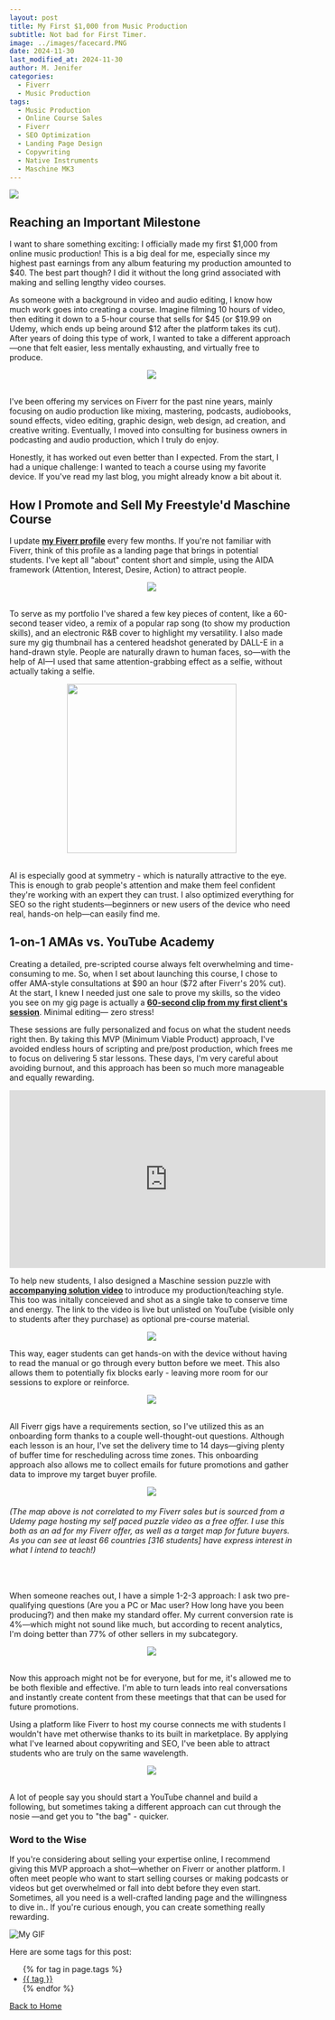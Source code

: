 ```yaml
---
layout: post
title: My First $1,000 from Music Production
subtitle: Not bad for First Timer. 
image: ../images/facecard.PNG
date: 2024-11-30
last_modified_at: 2024-11-30
author: M. Jenifer
categories:
  - Fiverr
  - Music Production
tags:
  - Music Production
  - Online Course Sales
  - Fiverr
  - SEO Optimization
  - Landing Page Design
  - Copywriting
  - Native Instruments
  - Maschine MK3
---
```


<link rel="stylesheet" type="text/css" href="./_css/styles.css">

<img src="https://i.ibb.co/YDQVhn9/First-1000-Production-Lessons.png" style="display: block; margin: auto;">


<h2>Reaching an Important Milestone</h2>

<p>I want to share something exciting: I officially made my first $1,000 from online music production! This is a big deal for me, especially since my highest past earnings from any album featuring my production amounted to $40. The best part though? I did it without the long grind associated with making and selling lengthy video courses.</p>

<p> As someone with a background in video and audio editing, I know how much work goes into creating a course. Imagine filming 10 hours of video, then editing it down to a 5-hour course that sells for $45 (or $19.99 on Udemy, which ends up being around $12 after the platform takes its cut). After years of doing this type of work, I wanted to take a different approach—one that felt easier, less mentally exhausting, and virtually free to produce.</p>

<div style="text-align: center;">
<img src="https://i.ibb.co/qRhWGcZ/mk3fiverr.png" >
</div>
<br>

<p> I've been offering my services on Fiverr for the past nine years, mainly focusing on audio production like mixing, mastering, podcasts, audiobooks, sound effects, video editing, graphic design, web design, ad creation, and creative writing. Eventually, I moved into consulting for business owners in podcasting and audio production, which I truly do enjoy.</p>

<p> Honestly, it has worked out even better than I expected. From the start, I had a unique challenge: I wanted to teach a course using my favorite device. If you've read my last blog, you might already know a bit about it.</p>

<h2>How I Promote and Sell My Freestyle'd Maschine Course</h2>

<p>I update <a href="https://www.fiverr.com/buddha_meansbiz" target="_blank"><b>my Fiverr profile</b></a> every few months. If you're not familiar with Fiverr, think of this profile as a landing page that brings in potential students. I've kept all "about" content short and simple, using the AIDA framework (Attention, Interest, Desire, Action) to attract people.</p>

<div style="text-align: center;">
<img src="https://i.ibb.co/gZNF1qG/gig-bio3.png" >
</div>
<br>
<p> To serve as my portfolio I've shared a few key pieces of content, like a 60-second teaser video, a remix of a popular rap song (to show my production skills), and an electronic R&B cover to highlight my versatility. I also made sure my gig thumbnail has a centered headshot generated by DALL-E in a hand-drawn style. People are naturally drawn to human faces, so—with the help of AI—I used that same attention-grabbing effect as a selfie, without actually taking a selfie.</p>

<div style="text-align: center;">
<img src="https://fiverr-res.cloudinary.com/t_main1,q_auto,f_auto,q_auto,f_auto/gigs/177970014/original/38a455c42868c1277c8b216bb89f01b15fdd6e55.png" height=300 >
</div>
<br>
<p> AI is especially good at symmetry - which is naturally attractive to the eye. This is enough to grab people's attention and make them feel confident they're working with an expert they can trust. I also optimized everything for SEO so the right students—beginners or new users of the device who need real, hands-on help—can easily find me.</p>

<h2>1-on-1 AMAs vs. YouTube Academy </h2>

<p> Creating a detailed, pre-scripted course always felt overwhelming and time-consuming to me. So, when I set about launching this course, I chose to offer AMA-style consultations at $90 an hour ($72 after Fiverr's 20% cut). At the start, I knew I needed just one sale to prove my skills, so the video you see on my gig page is actually a <a href="https://fiverr-res.cloudinary.com/video/upload/t_fiverr_hd/vpamnkcn4wgduskzasyt" target="_blank"><b>60-second clip from my first client's session</b></a>. Minimal editing— zero stress!</p>

<p> These sessions are fully personalized and focus on what the student needs right then. By taking this MVP (Minimum Viable Product) approach, I've avoided endless hours of scripting and pre/post production, which frees me to focus on delivering 5 star lessons. These days, I'm very careful about avoiding burnout, and this approach has been so much more manageable and equally rewarding. </p> 

<!-- <div style="text-align: center;">
<img src="https://i.ibb.co/SXw7sCT/COURSE-GRAPHICS.png" >
</div> -->

<iframe width="560" height="315" src="https://www.youtube.com/embed/_1sxMt9sFWA?si=V7HVZxfv-EdrPJVX" frameborder="0" allow="accelerometer; autoplay; clipboard-write; encrypted-media; gyroscope; picture-in-picture" allowfullscreen></iframe>

<br>
<p>To help new students, I also designed a Maschine session puzzle with <a href="https://www.youtube.com/watch?v=_1sxMt9sFWA" target="_blank"><b>accompanying solution video</b></a> to introduce my production/teaching style. This too was initally conceieved and shot as a single take to conserve time and energy. The link to the video is live but unlisted on YouTube  (visible only to students after they purchase) as optional pre-course material.</p>
<div style="text-align: center;">
<img src="https://i.ibb.co/BK31YRs/Screenshot-20241130-155422.png" >
</div>

<p> This way, eager students can get hands-on with the device without having to read the manual or go through every button before we meet. This also allows them to potentially fix blocks early - leaving more room for our sessions to explore or reinforce. </p>

<div style="text-align: center;">
<img src="https://i.ibb.co/pRgCRkQ/multiple-choice2.png" >
</div>
<br>

<p>All Fiverr gigs have a requirements section, so I've utilized this as an onboarding form thanks to a couple well-thought-out questions. Although each lesson is an hour, I've set the delivery time to 14 days—giving plenty of buffer time for rescheduling across time zones. This onboarding approach also allows me to collect emails for future promotions and gather data to improve my target buyer profile. </p>

<div style="text-align: center;">
<img src="https://i.ibb.co/hVZ117X/udemy-map.png" >
</div>
<h6><em>(The map above is not correlated to my Fiverr sales but is sourced from a Udemy page hosting my self paced puzzle video as a free offer. I use this both as an ad for my Fiverr offer, as well as a target map for future buyers. As you can see at least 66 countries [316 students] have express interest in what I intend to teach!)</em></h6>
<br>

<p> When someone reaches out, I have a simple 1-2-3 approach: I ask two pre-qualifying questions (Are you a PC or Mac user? How long have you been producing?) and then make my standard offer. My current conversion rate is 4%—which might not sound like much, but according to recent analytics, I'm doing better than 77% of other sellers in my subcategory. </p>

<div style="text-align: center;">
<img src="https://i.ibb.co/K2Xdhnw/half123.png" >
</div>
<br>

<p>Now this approach might not be for everyone, but for me, it's allowed me to be both flexible and effective. I'm able to turn leads into real conversations and instantly create content from these meetings that that can be used for future promotions.</p>

<p> Using a platform like Fiverr to host my course connects me with students I wouldn't have met otherwise thanks to its built in marketplace. By applying what I've learned about copywriting and SEO, I've been able to attract students who are truly on the same wavelength.</p>

<div style="text-align: center;">
<img src="https://i.ibb.co/R03BXvz/review.png" >
</div>
<br>

<p> A lot of people say you should start a YouTube channel and build a following, but sometimes taking a different approach can cut through the nosie —and get you to "the bag" - quicker.</p>

<h3>Word to the Wise</h3>

<p>If you're considering about selling your expertise online, I recommend giving this MVP approach a shot—whether on Fiverr or another platform. I often meet people who want to start selling courses or making podcasts or videos but get overwhelmed or fall into debt before they even start. Sometimes, all you need is a well-crafted landing page and the willingness to dive in.. If you're curious enough, you can create something really rewarding.</p>


![My GIF](https://media.giphy.com/media/d3mlE7uhX8KFgEmY/giphy.gif)
<br>

<p>Here are some tags for this post:</p>
<ul>
{% for tag in page.tags %}
  <li><a href="/tags/{{ tag }}/">{{ tag }}</a></li>
{% endfor %}
</ul>

<p><a href="/">Back to Home</a></p>
